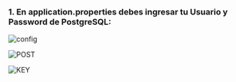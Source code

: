 ### 1. En application.properties debes ingresar tu Usuario y Password de PostgreSQL:

![config](https://github.com/user-attachments/assets/1b658d37-50b3-46dc-8e3e-cbef2bf0b101)

![POST](https://github.com/user-attachments/assets/a53878cb-e614-415c-b861-7ca92ec0bd38)

![KEY](https://github.com/user-attachments/assets/4ae8c5f3-f4d0-4224-a8c5-469e1e8d7e79)


